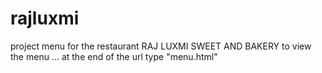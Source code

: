 # rajluxmi
project menu for the restaurant RAJ LUXMI SWEET AND BAKERY
to view the menu ... at the end of the url type "menu.html"
